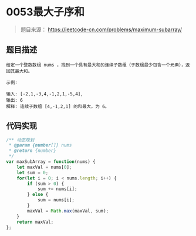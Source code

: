 # 0053最大子序和

> 题目来源： https://leetcode-cn.com/problems/maximum-subarray/ 

## 题目描述
```
给定一个整数数组 nums ，找到一个具有最大和的连续子数组（子数组最少包含一个元素），返回其最大和。

示例:

输入: [-2,1,-3,4,-1,2,1,-5,4],
输出: 6
解释: 连续子数组 [4,-1,2,1] 的和最大，为 6。
```

## 代码实现

```js
/** 动态规划
 * @param {number[]} nums
 * @return {number}
 */
var maxSubArray = function(nums) {
    let maxVal = nums[0];
    let sum = 0;
    for(let i = 0; i < nums.length; i++) {
        if (sum > 0) {
            sum += nums[i];
        } else {
            sum = nums[i];
        }
        maxVal = Math.max(maxVal, sum);
    }
    return maxVal;
};
```